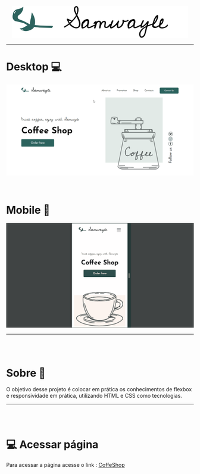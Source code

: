 <div align="center"><img src="imgs/logo.svg"></div>

<hr>

<h1> Desktop 💻</h1>
<div><img src="imgs/gif_git/coffee_desk.gif"></div>
<br><br>

<h1> Mobile 📱 </h1>
<div><img src="imgs/gif_git/coffee_mobile.gif"></div>

<hr>

<br><br>
<h1> Sobre 🔖</h1>

<p>

O objetivo desse projeto é colocar em prática os conhecimentos de flexbox e responsividade em prática, utilizando HTML e CSS como tecnologias.</p>

<hr>
<br><br>
<h1>💻 Acessar página</h1>

<p>Para acessar a página acesse o link : <a href="https://iury-assuncao.github.io/CoffeShop/" target="_blank">CoffeShop </a>